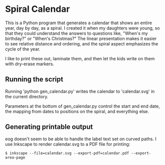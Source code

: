 # Spiral Calendar

This is a Python program that generates a calendar that shows an entire year,
day by day, as a spiral. I created it when my daughters were young, so that they
could understand the answers to questions like, "When's my birthday?" or "When's
Christmas?" The linear presentation makes it easier to see relative distance and
ordering, and the spiral aspect emphasizes the cycle of the year.

I like to print these out, laminate them, and then let the kids write on them
with dry-erase markers.

## Running the script

Running 'python gen_calendar.py' writes the calendar to 'calendar.svg' in
the current directory.

Parameters at the bottom of gen_calendar.py control the start and end date,
the mapping from dates to positions on the spiral, and everything else.

## Generating printable output

eog doesn't seem to be able to handle the label text set on curved paths. I
use Inkscape to render calendar.svg to a PDF file for printing:

    $ inkscape --file=calendar.svg --export-pdf=calendar.pdf --export-area-page